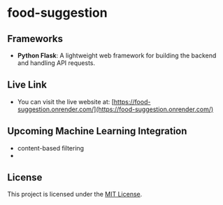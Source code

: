 # food-suggestion

## Frameworks  
- **Python Flask**: A lightweight web framework for building the backend and handling API requests.

## Live Link  
- You can visit the live website at: [https://food-suggestion.onrender.com/](https://food-suggestion.onrender.com/)

## Upcoming Machine Learning Integration
- content-based filtering
- 

## License
This project is licensed under the [MIT License](LICENSE).